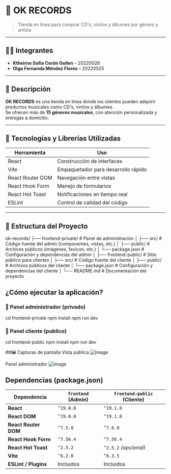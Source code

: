 # 🎵 OK RECORDS

> Tienda en línea para comprar CD's, vinilos y álbumes por género y artista

---

## 👩‍💻 Integrantes

- **Ktheirne Sofía Cerón Gullen** – 20220026  
- **Olga Fernanda Méndez Flores** – 20220525

---

## 🧾 Descripción

**OK RECORDS** es una tienda en línea donde los clientes pueden adquirir productos musicales como CD's, vinilos y álbumes.  
Se ofrecen más de **15 géneros musicales**, con atención personalizada y entregas a domicilio.

---

## 🧰 Tecnologías y Librerías Utilizadas

| Herramienta         | Uso                                      |
|---------------------|------------------------------------------|
| React               | Construcción de interfaces               |
| Vite                | Empaquetador para desarrollo rápido      |
| React Router DOM    | Navegación entre vistas                  |
| React Hook Form     | Manejo de formularios                    |
| React Hot Toast     | Notificaciones en tiempo real            |
| ESLint              | Control de calidad del código            |

---

## 📁 Estructura del Proyecto

ok-records/
├── frontend-private/         # Panel de administración
│   ├── src/                  # Código fuente del admin (componentes, vistas, etc.)
│   ├── public/               # Archivos públicos (imágenes, favicon, etc.)
│   └── package.json          # Configuración y dependencias del admin
│
├── frontend-public/          # Sitio público para clientes
│   ├── src/                  # Código fuente del cliente
│   ├── public/               # Archivos públicos del cliente
│   └── package.json          # Configuración y dependencias del cliente
│
└── README.md                 # Documentación del proyecto


##  ¿Cómo ejecutar la aplicación?

### 🔐 Panel administrador (privado)
cd frontend-private
npm install
npm run dev

### 🔐 Panel cliente (publico)
cd frontend-public
npm install
npm run dev

##🖼️ Capturas de pantalla
Vista pública
![image](https://github.com/user-attachments/assets/84639cd5-aac5-493e-9729-7cd48071dbf1)

Panel administrador
![image](https://github.com/user-attachments/assets/6093f061-4675-4e06-8c9a-e42847a555bb)

## Dependencias (package.json)
| Dependencia          | `frontend` (Admin) | `frontend-public` (Cliente) |
| -------------------- | ------------------ | --------------------------- |
| **React**            | `^19.0.0`          | `^19.1.0`                   |
| **React DOM**        | `^19.0.0`          | `^19.1.0`                   |
| **React Router DOM** | `^7.5.0`           | `^7.6.0`                    |
| **React Hook Form**  | `^7.56.4`          | `^7.56.4`                   |
| **React Hot Toast**  | `^2.5.2`           | `^2.5.2` *(opcional)*       |
| **Vite**             | `^6.2.0`           | `^6.3.5`                    |
| **ESLint / Plugins** | Incluidos          | Incluidos                   |
